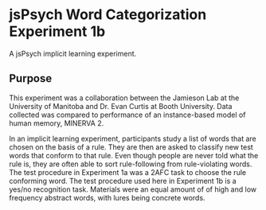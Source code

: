 # jsPsych Word Categorization Experiment 1b
A jsPsych implicit learning experiment.

## Purpose

This experiment was a collaboration between the Jamieson Lab at the University of Manitoba and Dr. Evan Curtis at Booth University. Data collected was compared to performance of an instance-based model of human memory, MINERVA 2.

In an implicit learning experiment, participants study a list of words that are chosen on the basis of a rule. They are then are asked to classify new test words that conform to that rule. Even though people are never told what the rule is, they are often able to sort rule-following from rule-violating words. 
The test procedure in Experiment 1a was a 2AFC task to choose the rule conforming word. The test procedure used here in Experiment 1b is a yes/no recognition task. Materials were an equal amount of of high and low frequency abstract words, with lures being concrete words.
